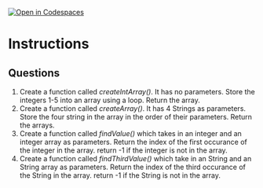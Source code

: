 [![Open in Codespaces](https://classroom.github.com/assets/launch-codespace-2972f46106e565e64193e422d61a12cf1da4916b45550586e14ef0a7c637dd04.svg)](https://classroom.github.com/open-in-codespaces?assignment_repo_id=18432076)
# Instructions  

  ## Questions

1. Create a function called _createIntArray()_.  It has no parameters. Store the integers 1-5 into an array using a loop.  Return the array.
2. Create a function called _createArray()_.  It has 4 Strings as parameters.  Store the four string in the array in the order of their parameters.   Return the arrays.
3. Create a function called _findValue()_ which takes in an integer and an integer array as parameters.  Return the index of the first occurance of the integer in the array.  return -1 if the integer is not in the array.
4. Create a function called _findThirdValue()_ which take in an String and an String array as parameters.  Return the index of the third occurance of the String in the array.  return -1 if the String is not in the array.
